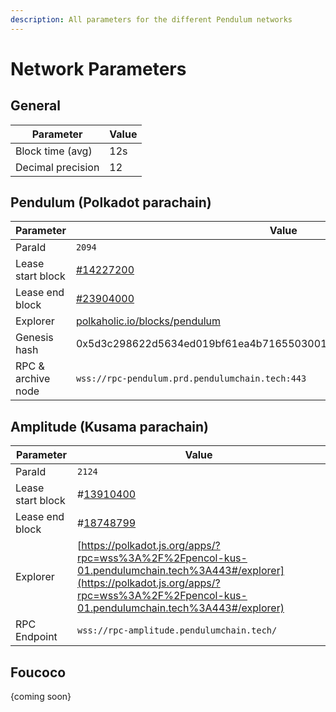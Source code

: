 ```yaml
---
description: All parameters for the different Pendulum networks
---
```


# Network Parameters

## General

| Parameter         | Value |
| ----------------- | ----- |
| Block time (avg)  | 12s   |
| Decimal precision | 12    |

## Pendulum (Polkadot parachain)

| Parameter          | Value                                                                  |
| ------------------ | ---------------------------------------------------------------------- |
| ParaId             | `2094`                                                                 |
| Lease start block  | [#14227200](https://polkadot.subscan.io/block/14227200)                |
| Lease end block    | [#23904000](https://polkadot.subscan.io/block/23904000)                |
| Explorer           | [polkaholic.io/blocks/pendulum](https://polkaholic.io/blocks/pendulum) |
| Genesis hash       | 0x5d3c298622d5634ed019bf61ea4b71655030015bde9beb0d6a24743714462c86     |
| RPC & archive node | `wss://rpc-pendulum.prd.pendulumchain.tech:443`                        |

## Amplitude (Kusama parachain)

| Parameter         | Value                                                                                                                                                                                            |
| ----------------- | ------------------------------------------------------------------------------------------------------------------------------------------------------------------------------------------------ |
| ParaId            | `2124`                                                                                                                                                                                           |
| Lease start block | #[13910400](https://polkadot.subscan.io/block/13910400)                                                                                                                                          |
| Lease end block   | #[18748799](https://polkadot.subscan.io/block/18748799)                                                                                                                                          |
| Explorer          | [https://polkadot.js.org/apps/?rpc=wss%3A%2F%2Fpencol-kus-01.pendulumchain.tech%3A443#/explorer](https://polkadot.js.org/apps/?rpc=wss%3A%2F%2Fpencol-kus-01.pendulumchain.tech%3A443#/explorer) |
| RPC Endpoint      | `wss://rpc-amplitude.pendulumchain.tech/`                                                                                                                                                        |

## Foucoco

{coming soon}
